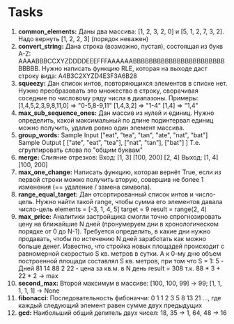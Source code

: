 <h1> Tasks </h1>

1) <b>common_elements:</b> Даны два массива: [1, 2, 3, 2, 0] и [5, 1, 2, 7, 3, 2]. Надо вернуть [1, 2, 2, 3] (порядок неважен)
2) <b>convert_string:</b> Дана строка (возможно, пустая), состоящая из букв A-Z: AAAABBBCCXYZDDDDEEEFFFAAAAAABBBBBBBBBBBBBBBBBBBBBBBBBBBB. Нужно написать функцию RLE, которая на выходе даст строку вида: A4B3C2XYZD4E3F3A6B28
3) <b>squeezy:</b> Дан список интов, повторяющихся элементов в списке нет. Нужно преобразовать это множество в строку, сворачивая соседние по числовому ряду числа в диапазоны. Примеры:
       [1,4,5,2,3,9,8,11,0] => "0-5,8-9,11"
       [1,4,3,2] => "1-4"
       [1,4] => "1,4"
4) <b>max_sub_sequence_ones:</b> Дан массив из нулей и единиц. Нужно определить, какой максимальный по длине подинтервал единиц можно получить, удалив ровно один элемент массива.
5) <b>group_words:</b> Sample Input ["eat", "tea", "tan", "ate", "nat", "bat"]
       Sample Output [ ["ate", "eat", "tea"], ["nat", "tan"], ["bat"] ]
       Т.е. сгруппировать слова по "общим буквам"
6) <b>merge:</b> Слияние отрезков:
       Вход: [1, 3] [100, 200] [2, 4]
       Выход: [1, 4] [100, 200]
7) <b>max_one_change:</b> Написать функцию, которая вернёт True, если из первой строки можно получить вторую, совершив не более 1 изменения (== удаление / замена символа).
8) <b>range_equal_target:</b> Дан отсортированный список интов и число-цель. Нужно найти такой range, чтобы сумма его элементов давала число-цель
    elements = [-3, 1, 4, 5]
    target = 9
    result = range(2, 4)
9) <b>max_price:</b> Аналитики застройщика смогли точно спрогнозировать цену на ближайшие N дней (пронумеруем дни в хронологическом порядке от 0 до N-1).
    Требуется определить, в какие дни нужно продавать, чтобы по истечению N дней заработать как можно
    больше денег. Известно, что стройка новых площадей происходит с равномерной скоростью S кв. метров в сутки.
    А к 0-му дню объем построенной площади составлял S кв. метров, при том что S = 1:
    5 - Дней
    81 14 88 2 22 - цена за кв.м. в N день
    result = 308 т.к. 88 * 3 + 22 * 2 -> max
10) <b>second_max:</b> Второй максимум в массиве: [100, 100, 99] -> 99; [1, 1, 1, 1, 1] -> None
11) <b>fibonacci:</b> Последовательность фибоначчи: 0 1 1 2 3 5 8 13 21 ..., где каждый следующий элемент равен сумме двух предыдущих
12) <b>gcd:</b> Наибольший общий делитель двух чисел: 18, 35 -> 1, 64, 48 -> 16
